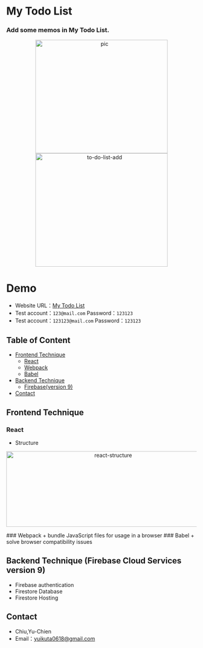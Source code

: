 # My Todo List

<h3>
Add some memos in My Todo List.
</h3>
<p align="center">
  <img src="https://user-images.githubusercontent.com/94620926/174640592-1007ba31-164a-4265-80d3-0844d58d5643.gif" width = "350"  height = "300" alt="pic" />
  <img src="https://user-images.githubusercontent.com/94620926/174638335-48617a95-969d-42e0-b292-da8f5766186c.gif" width = "350" height = "300" alt="to-do-list-add" />
</p>

# Demo
+ Website URL：[My Todo List](https://week2022-final.web.app/login)
+ Test account：`123@mail.com`  Password：`123123`
+ Test account：`123123@mail.com`  Password：`123123`

## Table of Content ##
+ [Frontend Technique](#frontend)
    + [React](#react)
    + [Webpack](#webpack)
    + [Babel](#babel)
+ [Backend Technique](#backend)
    + [Firebase(version 9)](#firebase)
+ [Contact](#contact)

<a name="frontend"></a>
## Frontend Technique
<a name="react"></a>
### React
+ Structure
<p align="center">
  <img src="https://user-images.githubusercontent.com/94620926/174712709-ee247af2-d920-46dd-af68-b26154b1da8c.png" alt="react-structure" width = "550" height = "200"/>
<p/>
<a name="webpack"></a>
### Webpack
+ bundle JavaScript files for usage in a browser
<a name="babel"></a>
### Babel
+ solve browser compatibility issues

<a name="backend"></a>
## Backend Technique (Firebase Cloud Services version 9)
<a name="firebase"></a>
+ Firebase authentication
+ Firestore Database
+ Firestore Hosting

<a name="contact"></a>
## Contact
+ Chiu,Yu-Chien
+ Email：yuikuta0618@gmail.com
